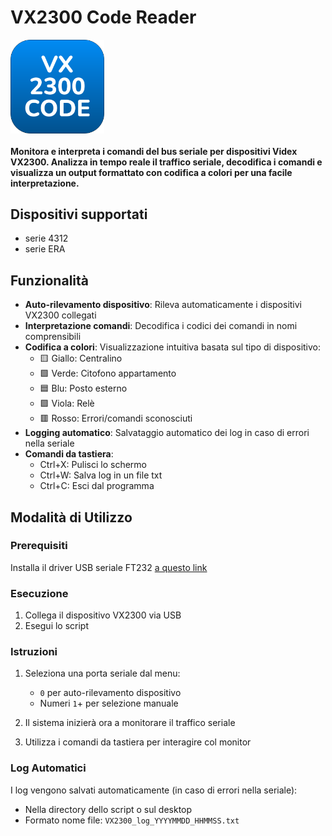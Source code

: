 # VX2300 Code Reader
<img align="center" src="./resources/app_icon.svg"
alt="VX2300 Code Reader app logo" width="150">

#### Monitora e interpreta i comandi del bus seriale per dispositivi Videx VX2300. Analizza in tempo reale il traffico seriale, decodifica i comandi e visualizza un output formattato con codifica a colori per una facile interpretazione.

## Dispositivi supportati
- serie 4312
- serie ERA

## Funzionalità
- **Auto-rilevamento dispositivo**: Rileva automaticamente i dispositivi VX2300 collegati
- **Interpretazione comandi**: Decodifica i codici dei comandi in nomi comprensibili
- **Codifica a colori**: Visualizzazione intuitiva basata sul tipo di dispositivo:
  - 🟨 Giallo: Centralino
  - 🟩 Verde: Citofono appartamento
  - 🟦 Blu: Posto esterno
  - 🟪 Viola: Relè
  - 🟥 Rosso: Errori/comandi sconosciuti
- **Logging automatico**: Salvataggio automatico dei log in caso di errori nella seriale
- **Comandi da tastiera**:
  - Ctrl+X: Pulisci lo schermo
  - Ctrl+W: Salva log in un file txt
  - Ctrl+C: Esci dal programma

## Modalità di Utilizzo

### Prerequisiti
Installa il driver USB seriale FT232 [a questo link](https://ftdichip.com/wp-content/uploads/2025/03/CDM2123620_Setup.zip)

### Esecuzione
1. Collega il dispositivo VX2300 via USB
2. Esegui lo script

### Istruzioni
1. Seleziona una porta seriale dal menu:
   - `0` per auto-rilevamento dispositivo
   - Numeri `1`+ per selezione manuale

2. Il sistema inizierà ora a monitorare il traffico seriale

3. Utilizza i comandi da tastiera per interagire col monitor

### Log Automatici
I log vengono salvati automaticamente (in caso di errori nella seriale):
- Nella directory dello script o sul desktop
- Formato nome file: `VX2300_log_YYYYMMDD_HHMMSS.txt`
